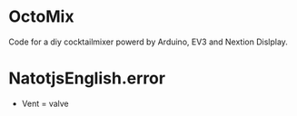 # OctoMix

Code for a diy cocktailmixer powerd by Arduino, EV3 and Nextion Dislplay.

# NatotjsEnglish.error

- Vent = valve
